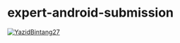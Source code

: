 # expert-android-submission

[![YazidBintang27](https://circleci.com/gh/YazidBintang27/expert-android.svg?style=svg)](https://circleci.com/gh/YazidBintang27/expert-android)
